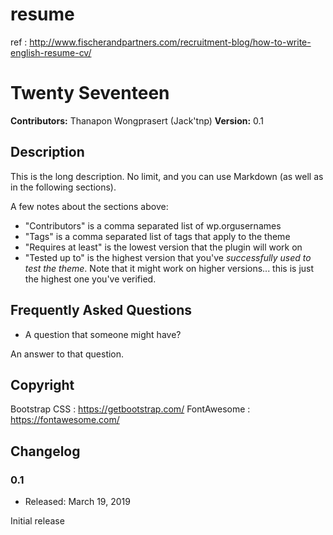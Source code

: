 # resume
ref : http://www.fischerandpartners.com/recruitment-blog/how-to-write-english-resume-cv/

# Twenty Seventeen

**Contributors:** Thanapon Wongprasert (Jack'tnp)
**Version:** 0.1

## Description

This is the long description.  No limit, and you can use Markdown (as well as in the following sections).
 
 
A few notes about the sections above:
 
*   "Contributors" is a comma separated list of wp.orgusernames
*   "Tags" is a comma separated list of tags that apply to the theme
*   "Requires at least" is the lowest version that the plugin will work on
*   "Tested up to" is the highest version that you've *successfully used to test the theme*. Note that it might work on
higher versions... this is just the highest one you've verified.


## Frequently Asked Questions

* A question that someone might have?
 
An answer to that question.


## Copyright

Bootstrap CSS : https://getbootstrap.com/
FontAwesome : https://fontawesome.com/


## Changelog

### 0.1
* Released: March 19, 2019

Initial release

